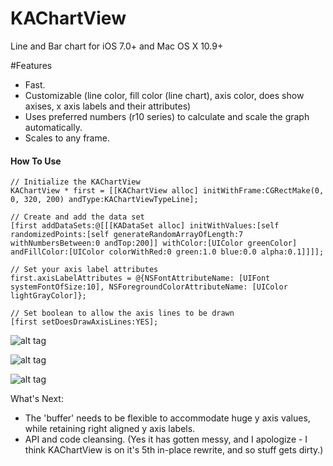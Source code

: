 KAChartView
===========

Line and Bar chart for iOS 7.0+ and Mac OS X 10.9+

#Features

- Fast.
- Customizable (line color, fill color (line chart), axis color, does show axises, x axis labels and their attributes)
- Uses preferred numbers (r10 series) to calculate and scale the graph automatically.
- Scales to any frame.

#### How To Use
	// Initialize the KAChartView
	KAChartView * first = [[KAChartView alloc] initWithFrame:CGRectMake(0, 0, 320, 200) andType:KAChartViewTypeLine];
	
	// Create and add the data set
	[first addDataSets:@[[[KADataSet alloc] initWithValues:[self randomizedPoints:[self generateRandomArrayOfLength:7 withNumbersBetween:0 andTop:200]] withColor:[UIColor greenColor] andFillColor:[UIColor colorWithRed:0 green:1.0 blue:0.0 alpha:0.1]]]];
	
	// Set your axis label attributes
	first.axisLabelAttributes = @{NSFontAttributeName: [UIFont systemFontOfSize:10], NSForegroundColorAttributeName: [UIColor lightGrayColor]};
	
	// Set boolean to allow the axis lines to be drawn
	[first setDoesDrawAxisLines:YES];


![alt tag](https://raw.github.com/Pearapps/KAChartView/master/chart.png)

![alt tag](https://raw.github.com/Pearapps/KAChartView/master/chart1.png)

![alt tag](https://raw.github.com/Pearapps/KAChartView/master/chart2.png)


What's Next:
- The 'buffer' needs to be flexible to accommodate huge y axis values, while retaining right aligned y axis labels.
- API and code cleansing. (Yes it has gotten messy, and I apologize - I think KAChartView is on it's 5th in-place rewrite, and so stuff gets dirty.)